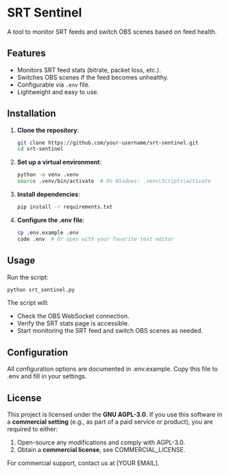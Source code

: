 # SRT Sentinel

A tool to monitor SRT feeds and switch OBS scenes based on feed health.

## Features

- Monitors SRT feed stats (bitrate, packet loss, etc.).
- Switches OBS scenes if the feed becomes unhealthy.
- Configurable via `.env` file.
- Lightweight and easy to use.

## Installation

1. **Clone the repository**:

   ```bash
   git clone https://github.com/your-username/srt-sentinel.git
   cd srt-sentinel
   ```

1. **Set up a virtual environment**:

   ```bash
   python -m venv .venv
   source .venv/bin/activate  # On Windows: .venv\Scripts\activate
   ```

1. **Install dependencies**:

   ```bash
   pip install -r requirements.txt
   ```

1. **Configure the .env file**:

   ```bash
   cp .env.example .env
   code .env  # Or open with your favorite text editor
   ```

## Usage

Run the script:

```bash
python srt_sentinel.py
```

The script will:

- Check the OBS WebSocket connection.
- Verify the SRT stats page is accessible.
- Start monitoring the SRT feed and switch OBS scenes as needed.

## Configuration

All configuration options are documented in .env.example. Copy this file to .env and fill in your settings.

## License

This project is licensed under the **GNU AGPL-3.0**.
If you use this software in a **commercial setting** (e.g., as part of a paid service or product), you are required to either:

1. Open-source any modifications and comply with AGPL-3.0.
2. Obtain a **commercial license**, see COMMERCIAL_LICENSE.

For commercial support, contact us at [YOUR EMAIL].
